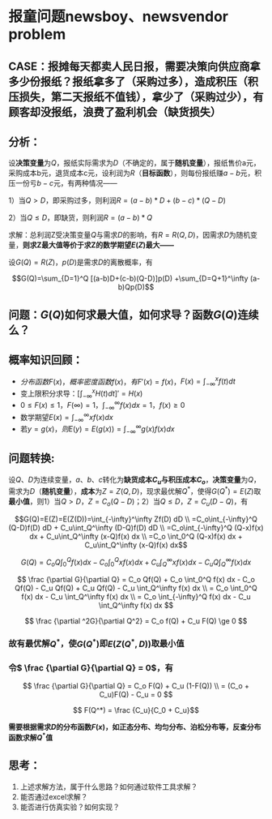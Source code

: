 # 报童问题newsboy、newsvendor problem

## CASE：报摊每天都卖人民日报，需要决策向供应商拿多少份报纸？报纸拿多了（采购过多），造成积压（积压损失，第二天报纸不值钱），拿少了（采购过少），有顾客却没报纸，浪费了盈利机会（缺货损失）


## 分析：

设**决策变量**为$Q$，报纸实际需求为$D$（不确定的，属于**随机变量**），报纸售价a元，采购成本b元，退货成本c元，设利润为$R$（**目标函数**），则每份报纸赚$a-b$元，积压一份亏$b-c$元，有两种情况——

1）当$Q>D$，即采购过多，则利润$R=(a-b)*D+(b-c)*(Q-D)$

2）当$Q \le D$，即缺货，则利润$R=(a-b)*Q$

求解：总利润Z受决策变量$Q$与需求$D$的影响，有$R=R(Q,D)$，因需求$D$为随机变量，**则求Z最大值等价于求Z的数学期望$E(Z)$最大——**

设$G(Q)=R(Z)$，$p(D)$是需求$D$的离散概率，有

$$G(Q)=\sum_{D=1}^Q [(a-b)D+(c-b)(Q-D)]p(D) +\sum_{D=Q+1}^\infty (a-b)Qp(D)$$

## 问题：$G(Q)$如何求最大值，如何求导？函数$G(Q)$连续么？

## 概率知识回顾：

* $分布函数F(x)，概率密度函数f(x)，有F'(x)=f(x)$，$F(x)=\int_{-\infty}^x f(t) dt$
* 变上限积分求导：$[\int_{-\infty}^x H(t) dt]'=H(x)$
* $0 \le F(x) \le 1，F(\infty)=1，\int_{-\infty}^\infty f(x) dx=1，f(x) \ge 0$
* 数学期望$E(x)=\int_{-\infty}^\infty xf(x) dx$
* 若$y=g(x)，则E(y)=E(g(x))=\int_{-\infty}^\infty g(x)f(x) dx$

## 问题转换:

设$Q、D$为连续变量，$a、b、c$转化为**缺货成本$C_u$与积压成本$C_o$**，**决策变量**为$Q$，需求为$D$（**随机变量**），**成本**为$Z=Z(Q,D)$，现求最优解$Q^*$，使得$G(Q^*)=E(Z)$取**最小值**，则1）当$Q>D$，$Z=C_o(Q-D)$；2）当$Q \le D$，$Z=C_u(D-Q)$，有

$$G(Q)=E(Z)=E(Z(D))=\int_{-\infty}^\infty Zf(D) dD \\ 
=C_o\int_{-\infty}^Q (Q-D)f(D) dD + C_u\int_Q^\infty (D-Q)f(D) dD \\ 
=C_o\int_{-\infty}^Q (Q-x)f(x) dx + C_u\int_Q^\infty (x-Q)f(x) dx \\
=C_o \int_0^Q (Q-x)f(x) dx + C_u\int_Q^\infty (x-Q)f(x) dx$$

$$G(Q)=C_o Q \int_0^Q f(x) dx - C_o \int_0^Q xf(x) dx + C_u \int_Q^\infty xf(x) dx - C_u Q \int_Q^\infty f(x) dx $$

$$ \frac {\partial G}{\partial Q} = C_o Qf(Q) + C_o \int_0^Q f(x) dx - C_o Qf(Q) - C_u Qf(Q) +  C_u Qf(Q) -  C_u \int_Q^\infty f(x) dx \\
= C_o \int_0^Q f(x) dx - C_u \int_Q^\infty f(x) dx \\
= C_o \int_{-\infty}^Q f(x) dx - C_u \int_Q^\infty f(x) dx $$

$$ \frac {\partial ^2G}{\partial Q^2} = C_o f(Q) + C_u F(Q) \ge 0 $$
### 故有最优解$Q^*$，使$G(Q^*)$即$E(Z(Q^*,D))$取最小值

### 令$ \frac {\partial G}{\partial Q} = 0$，有

$$ \frac {\partial G}{\partial Q} = C_o F(Q) + C_u (1-F(Q)) \\
= (C_o + C_u)F(Q) - C_u = 0 $$

$$ F(Q^*) = \frac {C_u}{C_0 + C_u}$$

**需要根据需求$D$的分布函数$F(x)$，如正态分布、均匀分布、泊松分布等，反查分布函数求解$Q^*$值** 

## 思考：
1. 上述求解方法，属于什么思路？如何通过软件工具求解？
2. 能否通过excel求解？
3. 能否进行仿真实验？如何实现？


